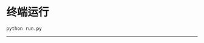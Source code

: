# 终端运行

```shell
python run.py
```
************************************************************************************************************************************************************************************************************************************************************************************************************************************************************************************************************************************************************************************************************************************************************************************************************************************